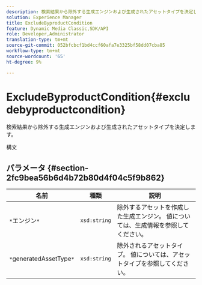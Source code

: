 ```yaml
---
description: 検索結果から除外する生成エンジンおよび生成されたアセットタイプを決定します。
solution: Experience Manager
title: ExcludeByproductCondition
feature: Dynamic Media Classic,SDK/API
role: Developer,Administrator
translation-type: tm+mt
source-git-commit: 052bfcbcf1bd4ccf60afa7e3325bf58dd07cba85
workflow-type: tm+mt
source-wordcount: '65'
ht-degree: 9%

---
```



# ExcludeByproductCondition{#excludebyproductcondition}

検索結果から除外する生成エンジンおよび生成されたアセットタイプを決定します。

構文

## パラメータ {#section-2fc9bea56b6d4b72b80d4f04c5f9b862}

| 名前 | 種類 | 説明 |
|---|---|---|
| `*`エンジン`*` | `xsd:string` | 除外するアセットを作成した生成エンジン。 値については、生成情報を参照してください。 |
| `*`generatedAssetType`*` | `xsd:string` | 除外されるアセットタイプ。 値については、アセットタイプを参照してください。 |

